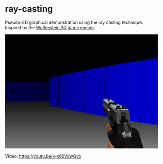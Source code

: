 # ray-casting

Pseudo-3D graphical demonstration using the ray casting technique. Inspired by the [Wolfenstein 3D game engine](https://en.wikipedia.org/wiki/Wolfenstein_3D#Development).

![screenshot](https://github.com/crono32/ray-casting/blob/main/screenshot.png)

Video: https://youtu.be/x-x66VdwGvo
